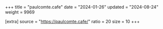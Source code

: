 +++
title = "paulcomte.cafe"
date = "2024-01-26"
updated = "2024-08-24"
weight = 9969

[extra]
source = "https://paulcomte.cafe/"
ratio = 20
size = 10
+++
